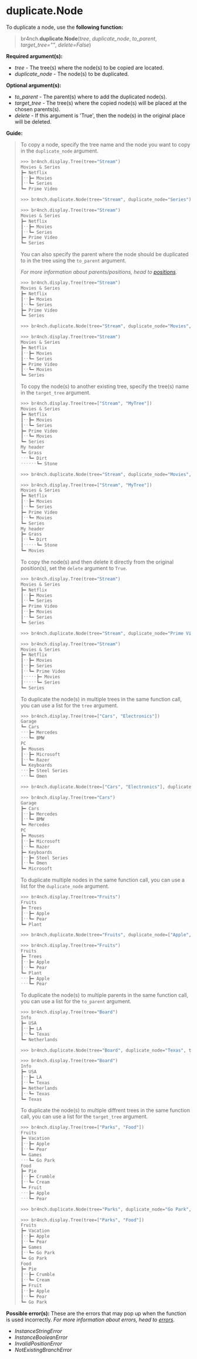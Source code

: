 # duplicate.Node

To duplicate a node, use the **following function:**

> br4nch.**duplicate**.**Node**(*tree*, *duplicate_node*, *to_parent*, *target_tree=""*, *delete=False*)

**Required argument(s):**

- *tree* - The tree(s) where the node(s) to be copied are located.
- *duplicate_node* - The node(s) to be duplicated.

**Optional argument(s):**

- *to_parent* - The parent(s) where to add the duplicated node(s).
- *target_tree* -  The tree(s) where the copied node(s) will be placed at the chosen parents(s).
- *delete* - If this argument is 'True', then the node(s) in the original place will be deleted.

**Guide:**

> To copy a node, specify the tree name and the node you want to copy in the `duplicate_node` argument.
>
> ```python
> >>> br4nch.display.Tree(tree="Stream")
> Movies & Series
> ┣━ Netflix
> ┃ˑˑ┣━ Movies
> ┃ˑˑ┗━ Series
> ┗━ Prime Video
> 
> >>> br4nch.duplicate.Node(tree="Stream", duplicate_node="Series")
> 
> >>> br4nch.display.Tree(tree="Stream")
> Movies & Series
> ┣━ Netflix
> ┃ˑˑ┣━ Movies
> ┃ˑˑ┗━ Series
> ┣━ Prime Video
> ┗━ Series
> ```
>
> You can also specify the parent where the node should be duplicated to in the tree using the `to_parent` argument. 
>
> *For more information about parents/positions, head to [positions](../../guides/positions.md).*
>
> ```python
> >>> br4nch.display.Tree(tree="Stream")
> Movies & Series
> ┣━ Netflix
> ┃ˑˑ┣━ Movies
> ┃ˑˑ┗━ Series
> ┣━ Prime Video
> ┗━ Series
> 
> >>> br4nch.duplicate.Node(tree="Stream", duplicate_node="Movies", to_parent="Prime Video")
> 
> >>> br4nch.display.Tree(tree="Stream")
> Movies & Series
> ┣━ Netflix
> ┃ˑˑ┣━ Movies
> ┃ˑˑ┗━ Series
> ┣━ Prime Video
> ┃ˑˑ┗━ Movies
> ┗━ Series
> ```
>
> To copy the node(s) to another existing tree, specify the tree(s) name in the `target_tree` argument.
>
> ```python
> >>> br4nch.display.Tree(tree=["Stream", "MyTree"])
> Movies & Series
> ┣━ Netflix
> ┃ˑˑ┣━ Movies
> ┃ˑˑ┗━ Series
> ┣━ Prime Video
> ┃ˑˑ┗━ Movies
> ┗━ Series
> My header
> ┗━ Grass
> ˑˑˑ┗━ Dirt
> ˑˑˑˑˑˑ┗━ Stone
> 
> >>> br4nch.duplicate.Node(tree="Stream", duplicate_node="Movies", target_tree="MyTree")
> 
> >>> br4nch.display.Tree(tree=["Stream", "MyTree"])
> Movies & Series
> ┣━ Netflix
> ┃ˑˑ┣━ Movies
> ┃ˑˑ┗━ Series
> ┣━ Prime Video
> ┃ˑˑ┗━ Movies
> ┗━ Series
> My header
> ┣━ Grass
> ┃ˑˑ┗━ Dirt
> ┃ˑˑˑˑˑ┗━ Stone
> ┗━ Movies
> ```
>
> To copy the node(s) and then delete it directly from the original position(s), set the `delete` argument to `True`.
>
> ```python
> >>> br4nch.display.Tree(tree="Stream")
> Movies & Series
> ┣━ Netflix
> ┃ˑˑ┣━ Movies
> ┃ˑˑ┗━ Series
> ┣━ Prime Video
> ┃ˑˑ┣━ Movies
> ┃ˑˑ┗━ Series
> ┗━ Series
> 
> >>> br4nch.duplicate.Node(tree="Stream", duplicate_node="Prime Video", to_parent="Netflix", delete=True)
> 
> >>> br4nch.display.Tree(tree="Stream")
> Movies & Series
> ┣━ Netflix
> ┃ˑˑ┣━ Movies
> ┃ˑˑ┣━ Series
> ┃ˑˑ┗━ Prime Video
> ┃ˑˑˑˑˑ┣━ Movies
> ┃ˑˑˑˑˑ┗━ Series
> ┗━ Series
> ```
>
> To duplicate the node(s) in multiple trees in the same function call, you can use a list for the `tree` argument.
>
> ```python
> >>> br4nch.display.Tree(tree=["Cars", "Electronics"])
> Garage
> ┗━ Cars
> ˑˑˑ┣━ Mercedes
> ˑˑˑ┗━ BMW
> PC
> ┣━ Mouses
> ┃ˑˑ┣━ Microsoft
> ┃ˑˑ┗━ Razer
> ┗━ Keyboards
> ˑˑˑ┣━ Steel Series
> ˑˑˑ┗━ Omen
> 
> >>> br4nch.duplicate.Node(tree=["Cars", "Electronics"], duplicate_node="1.1", to_parent="2")
> 
> >>> br4nch.display.Tree(tree="Cars")
> Garage
> ┣━ Cars
> ┃ˑˑ┣━ Mercedes
> ┃ˑˑ┗━ BMW
> ┗━ Mercedes
> PC
> ┣━ Mouses
> ┃ˑˑ┣━ Microsoft
> ┃ˑˑ┗━ Razer
> ┣━ Keyboards
> ┃ˑˑ┣━ Steel Series
> ┃ˑˑ┗━ Omen
> ┗━ Microsoft
> ```
>
> To duplicate multiple nodes in the same function call, you can use a list for the `duplicate_node` argument.
>
> ```python
> >>> br4nch.display.Tree(tree="Fruits")
> Fruits
> ┣━ Trees
> ┃ˑˑ┣━ Apple
> ┃ˑˑ┗━ Pear
> ┗━ Plant
> 
> >>> br4nch.duplicate.Node(tree="Fruits", duplicate_node=["Apple", "Pear"], to_parent="Plant")
> 
> >>> br4nch.display.Tree(tree="Fruits")
> Fruits
> ┣━ Trees
> ┃ˑˑ┣━ Apple
> ┃ˑˑ┗━ Pear
> ┗━ Plant
> ˑˑˑ┣━ Apple
> ˑˑˑ┗━ Pear
> ```
>
> To duplicate the node(s) to multiple parents in the same function call, you can use a list for the `to_parent` argument.
>
> ```python
> >>> br4nch.display.Tree(tree="Board")
> Info
> ┣━ USA
> ┃ˑˑ┣━ LA
> ┃ˑˑ┗━ Texas
> ┗━ Netherlands
> 
> >>> br4nch.duplicate.Node(tree="Board", duplicate_node="Texas", to_parent=["0", "Netherlands"])
> 
> >>> br4nch.display.Tree(tree="Board")
> Info
> ┣━ USA
> ┃ˑˑ┣━ LA
> ┃ˑˑ┗━ Texas
> ┣━ Netherlands
> ┃ˑˑ┗━ Texas
> ┗━ Texas
> ```
>
> To duplicate the node(s) to multiple diffrent trees in the same function call, you can use a list for the `target_tree` argument.
>
> ```python
> >>> br4nch.display.Tree(tree=["Parks", "Food"])
> Fruits
> ┣━ Vacation
> ┃ˑˑ┣━ Apple
> ┃ˑˑ┗━ Pear
> ┗━ Games
> ˑˑˑ┗━ Go Park
> Food
> ┣━ Pie
> ┃ˑˑ┣━ Crumble
> ┃ˑˑ┗━ Cream
> ┗━ Fruit
> ˑˑˑ┣━ Apple
> ˑˑˑ┗━ Pear
> 
> >>> br4nch.duplicate.Node(tree="Parks", duplicate_node="Go Park", target_tree=["Parks", "Food"])
> 
> >>> br4nch.display.Tree(tree=["Parks", "Food"])
> Fruits
> ┣━ Vacation
> ┃ˑˑ┣━ Apple
> ┃ˑˑ┗━ Pear
> ┣━ Games
> ┃ˑˑ┗━ Go Park
> ┗━ Go Park
> Food
> ┣━ Pie
> ┃ˑˑ┣━ Crumble
> ┃ˑˑ┗━ Cream
> ┣━ Fruit
> ┃ˑˑ┣━ Apple
> ┃ˑˑ┗━ Pear
> ┗━ Go Park
> ```

**Possible error(s):**
These are the errors that may pop up when the function is used incorrectly.
*For more information about errors, head to [errors](../../guides/errors.md).*

- *InstanceStringError*
- *InstanceBooleanError*
- *InvalidPositionError*
- *NotExistingBranchError*
